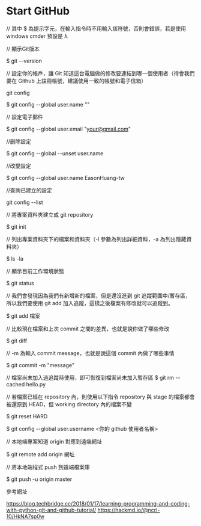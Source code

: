 # Start GitHub

// 其中 $ 為提示字元，在輸入指令時不用輸入該符號，否則會錯誤，若是使用 windows cmder 預設是 λ

// 顯示Git版本

$ git --version
 
// 設定你的帳戶，讓 Git 知道這台電腦做的修改要連結到哪一個使用者（待會我們要在 Github 上註冊帳號，建議使用一致的帳號和電子信箱）

git config

$ git config --global user.name "<Your Name>"

// 設定電子郵件

$ git config --global user.email "<your@gmail.com>"

//删除設定

$ git config  --global --unset user.name
 
//改變設定

$ git config --global user.name EasonHuang-tw
 
//查詢已建立的設定

git config --list
 
// 將專案資料夾建立成 git repository

$ git init

// 列出專案資料夾下的檔案和資料夾（-l 參數為列出詳細資料，-a 為列出隱藏資料夾）

$ ls -la
 
// 顯示目前工作環境狀態
 
$ git status

// 我們會發現因為我們有新增新的檔案，但是還沒進到 git 追蹤範圍中/暫存區，所以我們要使用 git add 加入追蹤，這樣之後檔案有修改就可以追蹤到。
 
$ git add 檔案
 
// 比較現在檔案和上次 commit 之間的差異，也就是說你做了哪些修改

$ git diff
 
// -m 為輸入 commit message，也就是說這個 commit 內做了哪些事情
 
$ git commit -m "message"
 
// 檔案尚未加入過追蹤時使用，即可恢復到檔案尚未加入暫存區
$ git rm --cached hello.py

// 若檔案已經在 repository 內，則使用以下指令
repository 與 stage 的檔案都會被還原到 HEAD，但 working directory 內的檔案不變

$ git reset HARD
 
$ git config --global user.username <你的 github 使用者名稱>
 
// 本地端專案知道 origin 對應到遠端網址
 
$ git remote add origin 網址
 
// 將本地端程式 push 到遠端檔案庫

$ git push -u origin master
 
參考網址

https://blog.techbridge.cc/2018/01/17/learning-programming-and-coding-with-python-git-and-github-tutorial/
https://hackmd.io/@ncrl-10/HkNA7sp0w 
